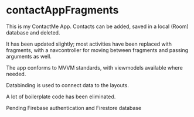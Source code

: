 # contactAppFragments

This is my ContactMe App. Contacts can be added, saved in a local (Room) database and deleted. 

It has been updated slightly; most activities have been replaced with fragments, with a navcontroller for moving between fragments and passing arguments as well. 

The app conforms to MVVM standards, with viewmodels available where needed. 

Databinding is used to connect data to the layouts. 

A lot of boilerplate code has been eliminated. 

Pending Firebase authentication and Firestore database

